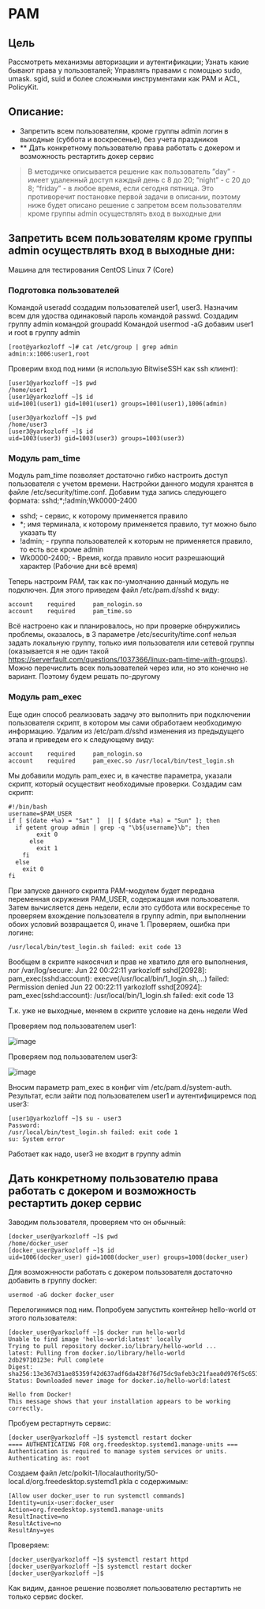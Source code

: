 # PAM
## Цель
Рассмотреть механизмы авторизации и аутентификации;
Узнать какие бывают права у пользовталей;
Управлять правами с помощью sudo, umask. sgid, suid и более сложными инструментами как PAM и ACL, PolicyKit.
## Описание:

- Запретить всем пользователям, кроме группы admin логин в выходные (суббота и воскресенье), без учета праздников
- ** Дать конкретному пользователю права работать с докером и возможность рестартить докер сервис
> В методичке описывается решение как пользователь ”day” - имеет удаленный доступ каждый день с 8 до 20; “night” - с 20 до 8; “friday” - в любое время, если сегодня пятница. 
> Это противоречит постановке первой задачи в описании, поэтому ниже будет описано решение с запретом всем пользователям кроме группы admin осуществлять вход в выходные дни

## Запретить всем пользователям кроме группы admin осуществлять вход в выходные дни:
Машина для тестирования CentOS Linux 7 (Core)
### Подготовка пользователей
Командой useradd создадим пользователей user1, user3.
Назначим всем для удоства одинаковый пароль командой passwd.
Создадим группу admin командой groupadd
Командой usermod -aG добавим user1 и root в группу admin
```
[root@yarkozloff ~]# cat /etc/group | grep admin
admin:x:1006:user1,root
```
Проверим вход под ними (я использую BitwiseSSH как ssh клиент):
```
[user1@yarkozloff ~]$ pwd
/home/user1
[user1@yarkozloff ~]$ id
uid=1001(user1) gid=1001(user1) groups=1001(user1),1006(admin)
```
```
[user3@yarkozloff ~]$ pwd
/home/user3
[user3@yarkozloff ~]$ id
uid=1003(user3) gid=1003(user3) groups=1003(user3)
```
 ### Модуль pam_time
 Модуль pam_time позволяет достаточно гибко настроить доступ пользователя с учетом времени. Настройки данного модуля хранятся в файле /etc/security/time.conf.
 Добавим туда запись следующего формата:
sshd;*;!admin;Wk0000-2400
- sshd; - сервис, к которому применяется правило
- *; имя терминала, к которому применяется правило, тут можно было указать tty
- !admin; - группа пользователей к которым не применяется правило, то есть все кроме admin
- Wk0000-2400; - Время, когда правило носит разрешающий характер (Рабочие дни всё время) 

Теперь настроим PAM, так как по-умолчанию данный модуль не
подключен.
Для этого приведем файл /etc/pam.d/sshd к виду:
```
account    required     pam_nologin.so
account    required     pam_time.so
```
Всё настроено как и планировалось, но при проверке обнружились проблемы, оказалось, в 3 параметре /etc/security/time.conf нельзя задать локальную группу, только имя пользователя или сетевой группы (оказывается я не один такой https://serverfault.com/questions/1037366/linux-pam-time-with-groups). Можно перечислить всех пользователей через или, но это конечно не вариант. Поэтому будем решать по-другому

### Модуль pam_exec
Еще один способ реализовать задачу это выполнить при подключении пользователя скрипт, в котором мы сами обработаем необходимую информацию.
Удалим из /etc/pam.d/sshd изменения из предыдущего этапа и
приведем его к следующему виду:
```
account    required     pam_nologin.so
account    required     pam_exec.so /usr/local/bin/test_login.sh
```
Мы добавили модуль pam_exec и, в качестве параметра, указали скрипт, который осуществит необходимые проверки. Создадим сам скрипт:
```
#!/bin/bash
username=$PAM_USER
if [ $(date +%a) = "Sat" ]  || [ $(date +%a) = "Sun" ]; then
  if getent group admin | grep -q "\b${username}\b"; then
        exit 0
      else
        exit 1
    fi
  else
    exit 0
fi
```
При запуске данного скрипта PAM-модулем будет передана переменная окружения PAM_USER, содержащая имя пользователя. Затем вычисляется день недели, если это суббота или воскресенье то проверяем вхождение пользователя в группу admin, при выполнении обоих условий возвращается 0, иначе 1.
Проверяем, ошибка при логине:
```
/usr/local/bin/test_login.sh failed: exit code 13
```
Вообщем в скрипте накосячил и прав не хватило для его выполнения, лог /var/log/secure: 
Jun 22 00:22:11 yarkozloff sshd[20928]: pam_exec(sshd:account): execve(/usr/local/bin/1_login.sh,...) failed: Permission denied
Jun 22 00:22:11 yarkozloff sshd[20924]: pam_exec(sshd:account): /usr/local/bin/1_login.sh failed: exit code 13

Т.к. уже не выходные, меняем в скрипте условие на день недели Wed

Проверяем под пользователем user1:

![image](https://user-images.githubusercontent.com/69105791/174907920-19ef2fe5-07a2-4fb7-913c-00a54305c48b.png)


Проверяем под пользователем user3:

![image](https://user-images.githubusercontent.com/69105791/174907743-6d302b3a-a849-4f4f-90c9-1144f197b73a.png)

Вносим параметр pam_exec в конфиг vim /etc/pam.d/system-auth.
Результат, если зайти под пользователем user1 и аутентифициремся под user3:
```
[user1@yarkozloff ~]$ su - user3
Password:
/usr/local/bin/test_login.sh failed: exit code 1
su: System error
```
Работает как надо, user3 не входит в группу admin

## Дать конкретному пользователю права работать с докером и возможность рестартить докер сервис

Заводим пользователя, проверяем что он обычный:
```
[docker_user@yarkozloff ~]$ pwd
/home/docker_user
[docker_user@yarkozloff ~]$ id
uid=1006(docker_user) gid=1008(docker_user) groups=1008(docker_user)
```
Для возможнности работать с докером пользователя достаточно добавить в группу docker:
```
usermod -aG docker docker_user
```
Перелогинимся под ним. Попробуем запустить контейнер hello-world от этого пользователя:
```
[docker_user@yarkozloff ~]$ docker run hello-world
Unable to find image 'hello-world:latest' locally
Trying to pull repository docker.io/library/hello-world ...
latest: Pulling from docker.io/library/hello-world
2db29710123e: Pull complete
Digest: sha256:13e367d31ae85359f42d637adf6da428f76d75dc9afeb3c21faea0d976f5c651
Status: Downloaded newer image for docker.io/hello-world:latest

Hello from Docker!
This message shows that your installation appears to be working correctly.
```
Пробуем рестартнуть сервис:
```
[docker_user@yarkozloff ~]$ systemctl restart docker
==== AUTHENTICATING FOR org.freedesktop.systemd1.manage-units ===
Authentication is required to manage system services or units.
Authenticating as: root
```
Создаем файл /etc/polkit-1/localauthority/50-local.d/org.freedesktop.systemd1.pkla с содержимым:
```
[Allow user docker_user to run systemctl commands]
Identity=unix-user:docker_user
Action=org.freedesktop.systemd1.manage-units
ResultInactive=no
ResultActive=no
ResultAny=yes
```
Проверяем:
```
[docker_user@yarkozloff ~]$ systemctl restart httpd
[docker_user@yarkozloff ~]$ systemctl restart docker
[docker_user@yarkozloff ~]$
```
Как видим, данное решение позволяет пользователю рестартить не только сервис docker.
